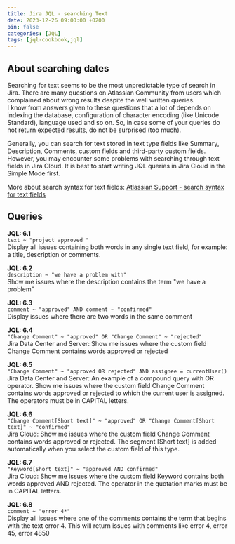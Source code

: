 ```yaml
---
title: Jira JQL - searching Text
date: 2023-12-26 09:00:00 +0200
pin: false
categories: [JQL]
tags: [jql-cookbook,jql]
---
```

## About searching dates

Searching for text seems to be the most unpredictable type of search in Jira. There are many questions on Atlassian Community from users which complained about wrong results despite the well written queries.  
I know from answers given to these questions that a lot of depends on indexing the database, configuration of character encoding (like Unicode Standard), language used and so on. So, in case some of your queries do not return expected results, do not be surprised (too much).  

Generally, you can search for text stored in text type fields like Summary, Description, Comments, custom fields and third-party custom fields. However, you may encounter some problems with searching through text fields in Jira Cloud. It is best to start writing JQL queries in Jira Cloud in the Simple Mode first.

More about search syntax for text fields:
[Atlassian Support - search syntax for text fields](https://support.atlassian.com/jira-software-cloud/docs/search-syntax-for-text-fields/)

## Queries

**JQL: 6.1**  
`text ~ "project approved "`  
Display all issues containing both words in any single text field, for example: a title, description or comments.

**JQL: 6.2**  
`description ~ "we have a problem with"`  
Show me issues where the description contains the term "we have a problem"

**JQL: 6.3**  
`comment ~ "approved" AND comment ~ "confirmed"`  
Display issues where there are two words in the same comment

**JQL: 6.4**  
`"Change Comment" ~ "approved" OR "Change Comment" ~ "rejected"`  
Jira Data Center and Server: Show me issues where the custom field Change Comment contains words approved or rejected

**JQL: 6.5**  
`"Change Comment" ~ "approved OR rejected" AND assignee = currentUser()`  
Jira Data Center and Server: An example of a compound query with OR operator. Show me issues where the custom field Change Comment contains words approved or rejected to which the current user is assigned. The operators must be in CAPITAL letters.

**JQL: 6.6**  
`"Change Comment[Short text]" ~ "approved" OR "Change Comment[Short text]" ~ "confirmed"`  
Jira Cloud: Show me issues where the custom field Change Comment contains words approved or rejected. The segment [Short text] is added automatically when you select the custom field of this type.

**JQL: 6.7**  
`"Keyword[Short text]" ~ "approved AND confirmed"`  
Jira Cloud: Show me issues where the custom field Keyword contains both words approved AND rejected.  The operator in the quotation marks must be in CAPITAL letters.

**JQL: 6.8**  
`comment ~ "error 4*"`  
Display all issues where one of the comments contains the term that begins with the text error 4. This will return issues with comments like error 4, error 45, error 4850

